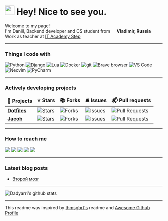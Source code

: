 <h1><img src="https://emojis.slackmojis.com/emojis/images/1531849430/4246/blob-sunglasses.gif?1531849430" width="30"/> Hey! Nice to see you.</h1>

<p>Welcome to my page!</br>
I'm Daniil, Backend developer and CS student from <img src="https://image.flaticon.com/icons/png/512/197/197408.png" width="13"> <b>Vladimir, Russia</b></br>
Work as teacher at <a href="https://itstep.org/en">IT Academy Step</a>
</p>

<!-- Open to work, [my CV](https://clck.ru/V8KW2) -->

<hr>

<h3>Things I code with</h3>

<p>
    <img alt="Python" src="https://img.shields.io/badge/-Python-3776AB?style=flat-square&logo=python&logoColor=white" />
    <img alt="Django" src="https://img.shields.io/badge/-Django-092E20?style=flat-square&logo=django&logoColor=white" />
    <img alt="Lua" src="https://img.shields.io/badge/-Lua-2C2D72?style=flat-square&logo=lua&logoColor=white" />
    <img alt="Docker" src="https://img.shields.io/badge/-Docker-46a2f1?style=flat-square&logo=docker&logoColor=white" />
    <img alt="git" src="https://img.shields.io/badge/-Git-F05032?style=flat-square&logo=git&logoColor=white" />
    <img alt="Brave browser" src="https://img.shields.io/badge/-Brave_Browser-FB542B?style=flat-square&logo=brave&logoColor=white" />
    <img alt="VS Code" src="https://img.shields.io/badge/-VS Code-007ACC?style=flat-square&logo=visualstudiocode&logoColor=white" />
    <img alt="Neovim" src="https://img.shields.io/badge/-Neovim-57A143?style=flat-square&logo=neovim&logoColor=white" />
    <img alt="PyCharm" src="https://img.shields.io/badge/-PyCharm-000?style=flat-square&logo=pycharm&logoColor=white" />
</p>

<hr>

<h3>Actively developing projects</h3>
<table>
  <thead align="center">
    <tr border: none;>
      <td><b>🎁 Projects</b></td>
      <td><b>⭐ Stars</b></td>
      <td><b>📚 Forks</b></td>
      <td><b>🛎 Issues</b></td>
      <td><b>📬 Pull requests</b></td>
    </tr>
  </thead>
  <tbody>
    <tr>
      <td><a href="https://github.com/dadyarri/dotfiles"><b>Dotfiles</b></a></td>
      <td><img alt="Stars" src="https://img.shields.io/github/stars/dadyarri/dotfiles?style=flat-square&labelColor=343b41"/></td>
      <td><img alt="Forks" src="https://img.shields.io/github/forks/dadyarri/dotfiles?style=flat-square&labelColor=343b41"/></td>
      <td><img alt="Issues" src="https://img.shields.io/github/issues/dadyarri/dotfiles?style=flat-square&labelColor=343b41"/></td>
      <td><img alt="Pull Requests" src="https://img.shields.io/github/issues-pr/dadyarri/dotfiles?style=flat-square&labelColor=343b41"/></td>
    </tr>
	  <tr>
      <td><a href="https://github.com/uni-jacob/jacob"><b>Jacob</b></a></td>
      <td><img alt="Stars" src="https://img.shields.io/github/stars/uni-jacob/jacob?style=flat-square&labelColor=343b41"/></td>
      <td><img alt="Forks" src="https://img.shields.io/github/forks/uni-jacob/jacob?style=flat-square&labelColor=343b41"/></td>
      <td><img alt="Issues" src="https://img.shields.io/github/issues/uni-jacob/jacob?style=flat-square&labelColor=343b41"/></td>
      <td><img alt="Pull Requests" src="https://img.shields.io/github/issues-pr/uni-jacob/jacob?style=flat-square&labelColor=343b41"/></td>
    </tr>
  </tbody>
</table>

<hr>

### How to reach me

<a title="Vkontakte" href="https://vk.com/dadyarri"><img src="https://img.shields.io/badge/-vkontakte-4680C2?style=for-the-badge&logo=vk&logoColor=white"></a>
<a title="Telegram" href="https://t.me/dadyarri"><img src="https://img.shields.io/badge/-telegram-26A5E4?style=for-the-badge&logo=telegram&logoColor=white"></a>
<a title="Blog (in Russian)" href="https://t.me/yadevblog"><img src="https://img.shields.io/badge/-Blog-FF8800?style=for-the-badge&logo=micro.blog&logoColor=white"></a>
<a title="Blog (in Russian)" href="https://telegra.ph/yadb"><img src="https://img.shields.io/badge/-telegraph-FAFAFA?style=for-the-badge&logo=telegraph&logoColor=black"></a>
<a title="Linkedin" href="https://linkdein.com/in/dadyarri"><img src="https://img.shields.io/badge/-linkedin-0A66C2?style=for-the-badge&logo=linkedin&logoColor=white"></a>

<hr>

### Latest blog posts

<!-- BLOG-POST-LIST:START -->
- [Второй мозг](https://teletype.in/@yadb/second_mind)
<!-- BLOG-POST-LIST:END -->

<hr>

![Dadyarri's github stats](https://github-readme-stats.vercel.app/api?username=dadyarri&count_private=true&show_icons=true&theme=dark&include_all_commits=true)

<hr>

This readme was inspired by <a href="https://github.com/thmsgbrt/thmsgbrt/blob/master/README.md">thmsgbrt's</a> readme and <a href="https://awesomegithubprofile.tech/">Awesome Github Profile</a>
